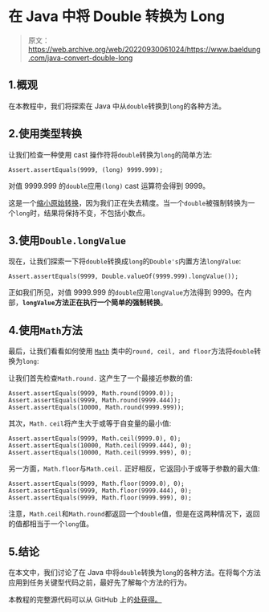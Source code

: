 # 在 Java 中将 Double 转换为 Long

> 原文：<https://web.archive.org/web/20220930061024/https://www.baeldung.com/java-convert-double-long>

## 1.概观

在本教程中，我们将探索在 Java 中从`double`转换到`long`的各种方法。

## 2.使用类型转换

让我们检查一种使用 cast 操作符将`double`转换为`long`的简单方法:

```
Assert.assertEquals(9999, (long) 9999.999);
```

对值 9999.999 的`double`应用`(long)` cast 运算符会得到 9999。

这是一个[缩小原始转换](/web/20221207130348/https://www.baeldung.com/java-primitive-conversions)，因为我们正在失去精度。当一个`double`被强制转换为一个`long`时，结果将保持不变，不包括小数点。

## 3.使用`Double.longValue`

现在，让我们探索一下将`double`转换成`long`的`Double's`内置方法`longValue`:

```
Assert.assertEquals(9999, Double.valueOf(9999.999).longValue());
```

正如我们所见，对值 9999.999 的`double`应用`longValue`方法得到 9999。在内部，**`longValue`方法正在执行一个简单的强制转换**。

## 4.使用`Math`方法

最后，让我们看看如何使用 [`Math`](/web/20221207130348/https://www.baeldung.com/java-lang-math) 类中的`round, ceil, and floor`方法将`double`转换为`long`:

让我们首先检查`Math.round.` 这产生了一个最接近参数的值:

```
Assert.assertEquals(9999, Math.round(9999.0));
Assert.assertEquals(9999, Math.round(9999.444));
Assert.assertEquals(10000, Math.round(9999.999));
```

其次，`Math.` `ceil`将产生大于或等于自变量的最小值:

```
Assert.assertEquals(9999, Math.ceil(9999.0), 0);
Assert.assertEquals(10000, Math.ceil(9999.444), 0);
Assert.assertEquals(10000, Math.ceil(9999.999), 0);
```

另一方面，`Math.floor`与`Math.ceil.` 正好相反，它返回小于或等于参数的最大值:

```
Assert.assertEquals(9999, Math.floor(9999.0), 0);
Assert.assertEquals(9999, Math.floor(9999.444), 0);
Assert.assertEquals(9999, Math.floor(9999.999), 0);
```

注意，`Math.ceil`和`Math.round`都返回一个`double`值，但是在这两种情况下，返回的值都相当于一个`long`值。

## 5.结论

在本文中，我们讨论了在 Java 中将`double`转换为`long`的各种方法。在将每个方法应用到任务关键型代码之前，最好先了解每个方法的行为。

本教程的完整源代码可以从 GitHub 上的[处获得。](https://web.archive.org/web/20221207130348/https://github.com/eugenp/tutorials/tree/master/core-java-modules/core-java-numbers-3)